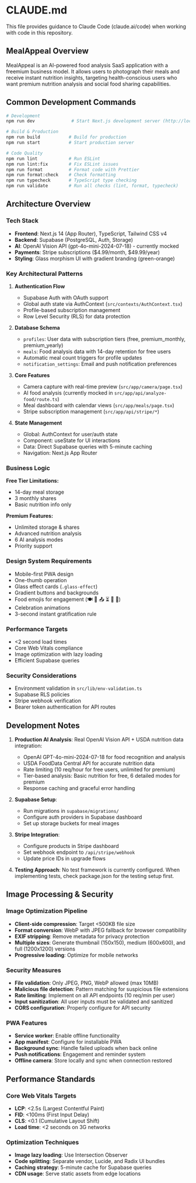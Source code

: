 # CLAUDE.md

This file provides guidance to Claude Code (claude.ai/code) when working with code in this repository.

## MealAppeal Overview

MealAppeal is an AI-powered food analysis SaaS application with a freemium business model. It allows users to photograph their meals and receive instant nutrition insights, targeting health-conscious users who want premium nutrition analysis and social food sharing capabilities.

## Common Development Commands

```bash
# Development
npm run dev              # Start Next.js development server (http://localhost:3000)

# Build & Production
npm run build           # Build for production
npm run start           # Start production server

# Code Quality
npm run lint            # Run ESLint
npm run lint:fix        # Fix ESLint issues
npm run format          # Format code with Prettier
npm run format:check    # Check formatting
npm run typecheck       # TypeScript type checking
npm run validate        # Run all checks (lint, format, typecheck)
```

## Architecture Overview

### Tech Stack
- **Frontend**: Next.js 14 (App Router), TypeScript, Tailwind CSS v4
- **Backend**: Supabase (PostgreSQL, Auth, Storage)
- **AI**: OpenAI Vision API (gpt-4o-mini-2024-07-18) - currently mocked
- **Payments**: Stripe subscriptions ($4.99/month, $49.99/year)
- **Styling**: Glass morphism UI with gradient branding (green-orange)

### Key Architectural Patterns

1. **Authentication Flow**
   - Supabase Auth with OAuth support
   - Global auth state via AuthContext (`src/contexts/AuthContext.tsx`)
   - Profile-based subscription management
   - Row Level Security (RLS) for data protection

2. **Database Schema**
   - `profiles`: User data with subscription tiers (free, premium_monthly, premium_yearly)
   - `meals`: Food analysis data with 14-day retention for free users
   - Automatic meal count triggers for profile updates
   - `notification_settings`: Email and push notification preferences

3. **Core Features**
   - Camera capture with real-time preview (`src/app/camera/page.tsx`)
   - AI food analysis (currently mocked in `src/app/api/analyze-food/route.ts`)
   - Meal dashboard with calendar views (`src/app/meals/page.tsx`)
   - Stripe subscription management (`src/app/api/stripe/*`)

4. **State Management**
   - Global: AuthContext for user/auth state
   - Component: useState for UI interactions
   - Data: Direct Supabase queries with 5-minute caching
   - Navigation: Next.js App Router

### Business Logic

**Free Tier Limitations:**
- 14-day meal storage
- 3 monthly shares
- Basic nutrition info only

**Premium Features:**
- Unlimited storage & shares
- Advanced nutrition analysis
- 6 AI analysis modes
- Priority support

### Design System Requirements
- Mobile-first PWA design
- One-thumb operation
- Glass effect cards (`.glass-effect`)
- Gradient buttons and backgrounds
- Food emojis for engagement (🍽️ 📸 📤 ⏳ 🌱 👑)
- Celebration animations
- 3-second instant gratification rule

### Performance Targets
- <2 second load times
- Core Web Vitals compliance
- Image optimization with lazy loading
- Efficient Supabase queries

### Security Considerations
- Environment validation in `src/lib/env-validation.ts`
- Supabase RLS policies
- Stripe webhook verification
- Bearer token authentication for API routes

## Development Notes

1. **Production AI Analysis**: Real OpenAI Vision API + USDA nutrition data integration:
   - OpenAI GPT-4o-mini-2024-07-18 for food recognition and analysis
   - USDA FoodData Central API for accurate nutrition data
   - Rate limiting (10 req/hour for free users, unlimited for premium)
   - Tier-based analysis: Basic nutrition for free, 6 detailed modes for premium
   - Response caching and graceful error handling

2. **Supabase Setup**: 
   - Run migrations in `supabase/migrations/`
   - Configure auth providers in Supabase dashboard
   - Set up storage buckets for meal images

3. **Stripe Integration**:
   - Configure products in Stripe dashboard
   - Set webhook endpoint to `/api/stripe/webhook`
   - Update price IDs in upgrade flows

4. **Testing Approach**: No test framework is currently configured. When implementing tests, check package.json for the testing setup first.

## Image Processing & Security

### Image Optimization Pipeline
- **Client-side compression**: Target <500KB file size
- **Format conversion**: WebP with JPEG fallback for browser compatibility
- **EXIF stripping**: Remove metadata for privacy protection
- **Multiple sizes**: Generate thumbnail (150x150), medium (600x600), and full (1200x1200) versions
- **Progressive loading**: Optimize for mobile networks

### Security Measures
- **File validation**: Only JPEG, PNG, WebP allowed (max 10MB)
- **Malicious file detection**: Pattern matching for suspicious file extensions
- **Rate limiting**: Implement on all API endpoints (10 req/min per user)
- **Input sanitization**: All user inputs must be validated and sanitized
- **CORS configuration**: Properly configure for API security

### PWA Features
- **Service worker**: Enable offline functionality
- **App manifest**: Configure for installable PWA
- **Background sync**: Handle failed uploads when back online
- **Push notifications**: Engagement and reminder system
- **Offline camera**: Store locally and sync when connection restored

## Performance Standards

### Core Web Vitals Targets
- **LCP**: <2.5s (Largest Contentful Paint)
- **FID**: <100ms (First Input Delay)
- **CLS**: <0.1 (Cumulative Layout Shift)
- **Load time**: <2 seconds on 3G networks

### Optimization Techniques
- **Image lazy loading**: Use Intersection Observer
- **Code splitting**: Separate vendor, Lucide, and Radix UI bundles
- **Caching strategy**: 5-minute cache for Supabase queries
- **CDN usage**: Serve static assets from edge locations